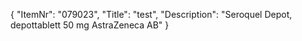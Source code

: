 {
  "ItemNr": "079023",
  "Title": "test",
  "Description": "Seroquel Depot, depottablett 50 mg AstraZeneca AB"
}